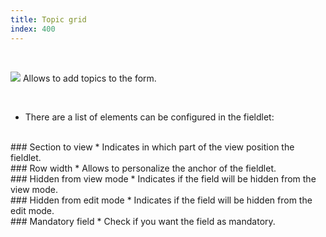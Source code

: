 ```yaml
---
title: Topic grid
index: 400
---
```


    
<br />

<img src="/static/images/icons/grid.png" /> Allows to add topics to the form.

<br />

* There are a list of elements can be configured in the fieldlet:

<br />
### Section to view
* Indicates in which part of the view position the fieldlet.

<br />
### Row width
* Allows to personalize the anchor of the fieldlet.

<br />
### Hidden from view mode
* Indicates if the field will be hidden from the view mode.

<br />
### Hidden from edit mode
* Indicates if the field will be hidden from the edit mode.

<br />
### Mandatory field
* Check if you want the field as mandatory.
